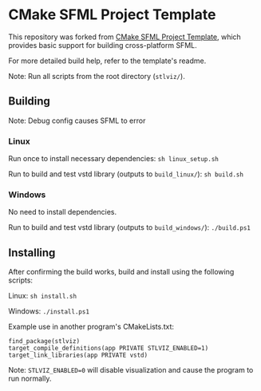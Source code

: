 # CMake SFML Project Template

This repository was forked from [CMake SFML Project Template](https://github.com/SFML/cmake-sfml-project.git), which provides basic support for building cross-platform SFML.

For more detailed build help, refer to the template's readme.

Note: Run all scripts from the root directory (`stlviz/`).

## Building

Note: Debug config causes SFML to error

### Linux

Run once to install necessary dependencies: `sh linux_setup.sh`

Run to build and test vstd library (outputs to `build_linux/`): `sh build.sh`

### Windows

No need to install dependencies.

Run to build and test vstd library (outputs to `build_windows/`): `./build.ps1`

## Installing

After confirming the build works, build and install using the following scripts:

Linux: `sh install.sh`

Windows: `./install.ps1`

Example use in another program's CMakeLists.txt:

```
find_package(stlviz)
target_compile_definitions(app PRIVATE STLVIZ_ENABLED=1)
target_link_libraries(app PRIVATE vstd)
```

Note: `STLVIZ_ENABLED=0` will disable visualization and cause the program to run normally.
